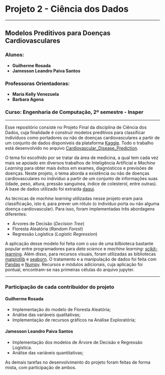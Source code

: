 # Projeto 2 - Ciência dos Dados
____

## Modelos Preditivos para Doenças Cardiovasculares

### Alunos:
- **Guilherme Rosada**
- **Jamesson Leandro Paiva Santos**

### Professoras Orientadoras:
- **Maria Kelly Venezuela**
- **Barbara Agena**

### Curso: Engenharia de Computação, 2º semestre - Insper

____

Esse repositório consiste no Projeto Final da disciplina de Ciência dos Dados, cuja finalidade é construir modelos preditivos para classificar indivíduos como portadores ou não de doenças cardiovasculares a partir de um conjunto de dados disponíveis da plataforma [Kaggle](https://www.kaggle.com/). Todo o trabalho está desenvolvido no arquivo [Cardiovascular_Disease_Prediction](https://github.com/jamessonlps/Projeto2_CDados/blob/main/Cardiovascular_Disease_Prediction.ipynb).

O tema foi escolhido por se tratar da área de medicina, a qual tem cada vez mais se apoiado em diversos trabalhos de Inteligência Artificial e *Machine Learning* para obter mais êxitos em exames, diagnósticos e previsões de doenças. Neste projeto, o tema aborda a existência ou não de doenças cardiovasculares no indivíduo a partir de um conjunto de informações suas (idade, peso, altura, pressão sanguínea, índice de colesterol, entre outras). A base de dados utilizado foi extraída [daqui](https://www.kaggle.com/sulianova/cardiovascular-disease-dataset).

As técnicas de *machine learning* utilizadas nesse projeto eram para classificação, isto é, para prever um rótulo (o indivíduo porta ou não alguma doença cardiovascular). Para isso, foram implementadas três abordagens diferentes:

- Árvores de Decisão (*Decision Tree*)
- Floresta Aleatória (*Random Forest*)
- Regressão Logística (*Logistic Regression*)

A aplicação desse modelo foi feita com o uso de uma bilbioteca bastante popular entre programadores para *data science* e *machine learning*: [scikit-learning](https://scikit-learn.org/stable/). Além disso, para recursos visuais, foram utilizadas as bibliotecas [matplotlib](https://matplotlib.org/) e [seaborn](https://seaborn.pydata.org/index.html). O tratamento e a manipulação de dados foi feita com [Pandas](https://pandas.pydata.org/) e [Numpy](https://numpy.org/). Recursos e módulos adicionais, cuja aplicação foi pontual, encontram-se nas primeiras células do arquivo jupyter.

____

### Participação de cada contribuidor do projeto

#### Guilherme Rosada

- Implementação do modelo de Floresta Aleatória;
- Análise das variáveis qualitativas;
- Implementação de recursos gráficos na Análise Exploratória;

#### Jamesson Leandro Paiva Santos

- Implementação dos modelos de Árvore de Decisão e Regressão Logística.
- Análise das variáveis quantitativas;

As demais tarefas no desenvolvimento do projeto foram feitas de forma mista, com participação de ambos.